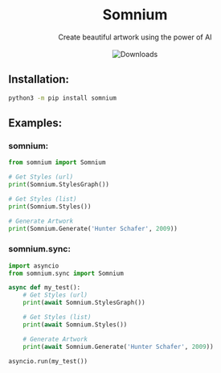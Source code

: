 <div align="center">
<h1>Somnium</h1>
Create beautiful artwork using the power of AI
<br/><br/><img src="https://static.pepy.tech/personalized-badge/somnium?period=total&amp;units=none&amp;left_color=black&amp;right_color=blue&amp;left_text=Total Downloads" alt="Downloads">
</div>


<h2>Installation:</h2>

```bash
python3 -m pip install somnium
```

<h2>Examples:</h2>

<h3>somnium:</h3>

```python
from somnium import Somnium

# Get Styles (url)
print(Somnium.StylesGraph())

# Get Styles (list)
print(Somnium.Styles())

# Generate Artwork
print(Somnium.Generate('Hunter Schafer', 2009))
```

<h3>somnium.sync:</h3>

```python
import asyncio
from somnium.sync import Somnium

async def my_test():
    # Get Styles (url)
    print(await Somnium.StylesGraph())

    # Get Styles (list)
    print(await Somnium.Styles())

    # Generate Artwork
    print(await Somnium.Generate('Hunter Schafer', 2009))
    
asyncio.run(my_test())
```
